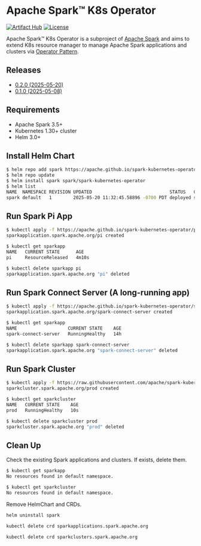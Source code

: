 # Apache Spark™ K8s Operator

[![Artifact Hub](https://img.shields.io/endpoint?url=https://artifacthub.io/badge/repository/spark-kubernetes-operator)](https://artifacthub.io/packages/helm/spark-kubernetes-operator/spark-kubernetes-operator)
[![License](https://img.shields.io/badge/License-Apache%202.0-blue.svg)](https://opensource.org/licenses/Apache-2.0)

Apache Spark™ K8s Operator is a subproject of [Apache Spark](https://spark.apache.org/) and
aims to extend K8s resource manager to manage Apache Spark applications and clusters via
[Operator Pattern](https://kubernetes.io/docs/concepts/extend-kubernetes/operator/).

## Releases

- [0.2.0 (2025-05-20)](https://github.com/apache/spark-kubernetes-operator/releases/tag/0.2.0)
- [0.1.0 (2025-05-08)](https://github.com/apache/spark-kubernetes-operator/releases/tag/v0.1.0)

## Requirements

- Apache Spark 3.5+
- Kubernetes 1.30+ cluster
- Helm 3.0+

## Install Helm Chart

```bash
$ helm repo add spark https://apache.github.io/spark-kubernetes-operator
$ helm repo update
$ helm install spark spark/spark-kubernetes-operator
$ helm list
NAME  NAMESPACE REVISION UPDATED                             STATUS   CHART                           APP VERSION
spark default   1        2025-05-20 11:32:45.58896 -0700 PDT deployed spark-kubernetes-operator-1.0.0 0.2.0
```

## Run Spark Pi App

```bash
$ kubectl apply -f https://apache.github.io/spark-kubernetes-operator/pi.yaml
sparkapplication.spark.apache.org/pi created

$ kubectl get sparkapp
NAME   CURRENT STATE      AGE
pi     ResourceReleased   4m10s

$ kubectl delete sparkapp pi
sparkapplication.spark.apache.org "pi" deleted
```

## Run Spark Connect Server (A long-running app)

```bash
$ kubectl apply -f https://apache.github.io/spark-kubernetes-operator/spark-connect-server.yaml
sparkapplication.spark.apache.org/spark-connect-server created

$ kubectl get sparkapp
NAME                   CURRENT STATE    AGE
spark-connect-server   RunningHealthy   14h

$ kubectl delete sparkapp spark-connect-server
sparkapplication.spark.apache.org "spark-connect-server" deleted
```

## Run Spark Cluster

```bash
$ kubectl apply -f https://raw.githubusercontent.com/apache/spark-kubernetes-operator/refs/tags/0.2.0/examples/prod-cluster-with-three-workers.yaml
sparkcluster.spark.apache.org/prod created

$ kubectl get sparkcluster
NAME   CURRENT STATE    AGE
prod   RunningHealthy   10s

$ kubectl delete sparkcluster prod
sparkcluster.spark.apache.org "prod" deleted
```

## Clean Up

Check the existing Spark applications and clusters. If exists, delete them.

```bash
$ kubectl get sparkapp
No resources found in default namespace.

$ kubectl get sparkcluster
No resources found in default namespace.
```

Remove HelmChart and CRDs.

```bash
helm uninstall spark

kubectl delete crd sparkapplications.spark.apache.org

kubectl delete crd sparkclusters.spark.apache.org
```
